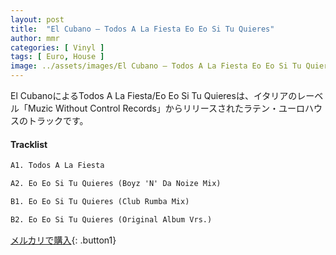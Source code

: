 ```yaml
---
layout: post
title:  "El Cubano – Todos A La Fiesta Eo Eo Si Tu Quieres"
author: mmr
categories: [ Vinyl ]
tags: [ Euro, House ]
image: ../assets/images/El Cubano – Todos A La Fiesta Eo Eo Si Tu Quieres.webp
---
```


El CubanoによるTodos A La Fiesta/Eo Eo Si Tu Quieresは、イタリアのレーベル「Muzic Without Control Records」からリリースされたラテン・ユーロハウスのトラックです。

#### Tracklist
```md
A1. Todos A La Fiesta

A2. Eo Eo Si Tu Quieres (Boyz 'N' Da Noize Mix)

B1. Eo Eo Si Tu Quieres (Club Rumba Mix)

B2. Eo Eo Si Tu Quieres (Original Album Vrs.)
```

[メルカリで購入](https://jp.mercari.com/item/m27731340475?afid=6142608987){: .button1}

